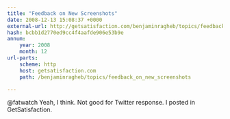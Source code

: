 ```yaml
---
title: "Feedback on New Screenshots"
date: 2008-12-13 15:08:37 +0000
external-url: http://getsatisfaction.com/benjaminragheb/topics/feedback_on_new_screenshots
hash: bcbb1d2770ed9cc4f4aafde906e53b9e
annum:
    year: 2008
    month: 12
url-parts:
    scheme: http
    host: getsatisfaction.com
    path: /benjaminragheb/topics/feedback_on_new_screenshots

---
```


@fatwatch Yeah, I think. Not good for Twitter response. I posted in GetSatisfaction. 
